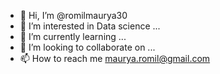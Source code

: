 - 👋 Hi, I’m @romilmaurya30
- 👀 I’m interested in Data science ...
- 🌱 I’m currently learning ...
- 💞️ I’m looking to collaborate on ...
- 📫 How to reach me  maurya.romil@gmail.com

<!---
romilmaurya30/romilmaurya30 is a ✨ special ✨ repository because its `README.md` (this file) appears on your GitHub profile.
You can click the Preview link to take a look at your changes.
--->
